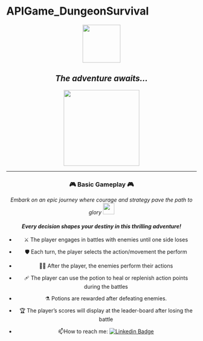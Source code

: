# APIGame_DungeonSurvival
<div id="header" align="center">
  <img src="https://media.giphy.com/media/v1.Y2lkPTc5MGI3NjExYzZrY3l2Z2cyNDFwbGx4NDlsY3oweWhmazY5Y2JweDV5OWdpNTBwYSZlcD12MV9pbnRlcm5hbF9naWZfYnlfaWQmY3Q9cw/wl1a0yOGTNkNDLoInE/giphy.gif" width="100"/>
</div>
<div id="header" align="center">
<img src="https://komarev.com/ghpvc/?username=KLimaLima&style=flat-square&color=blue" alt=""/>
  
## *The adventure awaits...*
<img src="https://media.giphy.com/media/v1.Y2lkPTc5MGI3NjExZHdwOWVoY29zOHpreHdtNzMzNDQ4NDhnczlla2lwYmZpdXdhbGhsZSZlcD12MV9pbnRlcm5hbF9naWZfYnlfaWQmY3Q9Zw/Lopx9eUi34rbq/giphy.gif" width="200"/>

---

### :video_game: Basic Gameplay :video_game:
*Embark on an epic journey where courage and strategy pave the path to glory* <img src="https://media.giphy.com/media/WUlplcMpOCEmTGBtBW/giphy.gif" width="30">
#### *Every decision shapes your destiny in this thrilling adventure!*
- ⚔️ The player engages in battles with enemies until one side loses

- 🛡️ Each turn, the player selects the action/movement the perform

- 🏴‍☠️ After the player, the enemies perform their actions

- 🩹 The player can use the potion to heal or replenish action points during the battles

- ⚗️ Potions are rewarded after defeating enemies.

- 🏆 The player’s scores will display at the leader-board after losing the battle

- :mailbox:How to reach me: [![Linkedin Badge](https://img.shields.io/badge/-kakbar-blue?style=flat&logo=Linkedin&logoColor=white)](your-linkedin-url)

